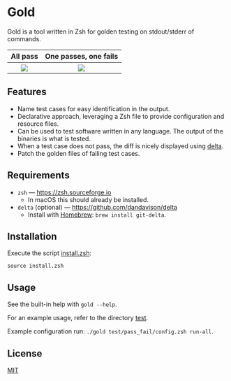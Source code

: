 # Gold

Gold is a tool written in Zsh for golden testing on stdout/stderr of commands.

<table>
  <tr>
    <th>All pass</th>
    <th>One passes, one fails</th>
  </tr>
  <tr>
    <th><img src="./media/all_pass.png"></th>
    <th><img src="./media/pass_fail.png"></th>
  </tr>
</table>

## Features

- Name test cases for easy identification in the output.
- Declarative approach, leveraging a Zsh file to provide configuration and resource files.
- Can be used to test software written in any language. The output of the binaries is what is tested.
- When a test case does not pass, the diff is nicely displayed using [delta](https://github.com/dandavison/delta).
- Patch the golden files of failing test cases.

## Requirements

- `zsh` — <https://zsh.sourceforge.io>
  - In macOS this should already be installed.
- `delta` (optional) — <https://github.com/dandavison/delta>
  - Install with [Homebrew](https://brew.sh/): `brew install git-delta`.

## Installation

Execute the script [install.zsh](./install.zsh):

```
source install.zsh
```

## Usage

See the built-in help with `gold --help`.

For an example usage, refer to the directory [test](./test).

Example configuration run: `./gold test/pass_fail/config.zsh run-all`.

## License

[MIT](./LICENSE)
